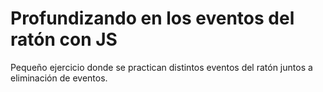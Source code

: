 # Profundizando en los eventos del ratón con JS

Pequeño ejercicio donde se practican distintos eventos del ratón juntos a eliminación de eventos.
